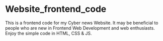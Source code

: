 # Website_frontend_code
This is a frontend code for my Cyber news Website.
It may be beneficial to people who are new in Frontend Web Development and web enthusiasts.
Enjoy the simple code in HTML, CSS & JS. 
